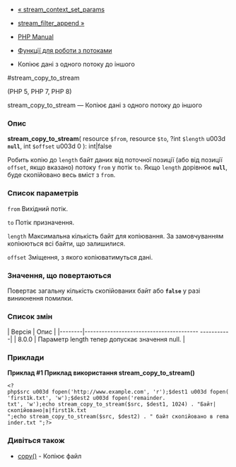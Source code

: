 - [«
stream_context_set_params](function.stream-context-set-params.md)
- [stream_filter_append »](function.stream-filter-append.md)

- [PHP Manual](index.md)
- [Функції для роботи з потоками](ref.stream.md)
- Копіює дані з одного потоку до іншого

#stream_copy_to_stream

(PHP 5, PHP 7, PHP 8)

stream_copy_to_stream — Копіює дані з одного потоку до іншого

### Опис

**stream_copy_to_stream**(
resource `$from`,
resource `$to`,
?int `$length` u003d **`null`**,
int `$offset` u003d 0
): int\|false

Робить копію до `length` байт даних від поточної позиції (або від позиції
`offset`, якщо вказано) потоку `from` у потік `to`. Якщо `length` дорівнює
**`null`**, буде скопійовано весь вміст з `from`.

### Список параметрів

`from`
Вихідний потік.

`to`
Потік призначення.

`length`
Максимальна кількість байт для копіювання. За замовчуванням копіюються
всі байти, що залишилися.

`offset`
Зміщення, з якого копіюватимуться дані.

### Значення, що повертаються

Повертає загальну кількість скопійованих байт або **`false`** у разі
виникнення помилки.

### Список змін

| Версія | Опис |
|--------|---------------------------------------- -----------|
| 8.0.0 | Параметр length тепер допускає значення null. |

### Приклади

**Приклад #1 Приклад використання **stream_copy_to_stream()****

` <?php$src u003d fopen('http://www.example.com', 'r');$dest1 u003d fopen('first1k.txt', 'w');$dest2 u003d fopen('remainder. txt', 'w');echo stream_copy_to_stream($src, $dest1, 1024) . "Байт|скопійовано|в|first1k.txt
";echo stream_copy_to_stream($src, $dest2) . " байт скопійовано в remainder.txt
";?> `

### Дивіться також

- [copy()](function.copy.md) - Копіює файл
